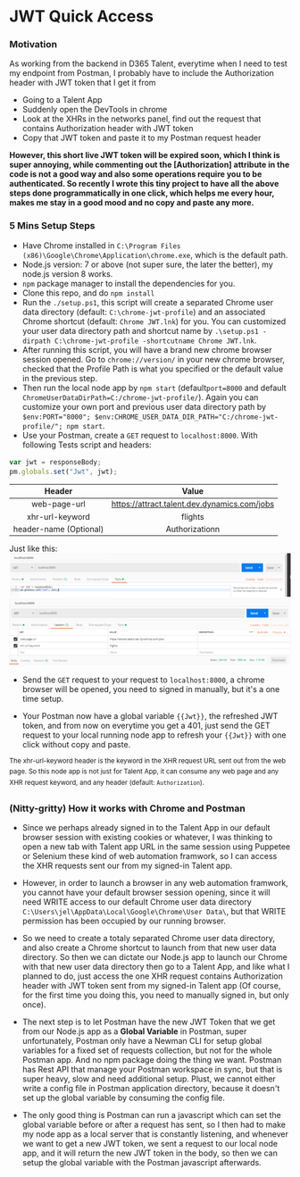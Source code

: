 # JWT Quick Access
### Motivation
As working from the backend in D365 Talent, everytime when I need to test my endpoint from Postman, I probably have to include the Authorization header with JWT token that I get it from 
- Going to a Talent App
- Suddenly open the DevTools in chrome
- Look at the XHRs in the networks panel, find out the request that contains Authorization header with JWT token
- Copy that JWT token and paste it to my Postman request header

**However, this short live JWT token will be expired soon, which I think is super annoying, while commenting out the [Authorization] attribute in the code is not a good way and also some operations require you to be authenticated. So recently I wrote this tiny project to have all the above steps done programmatically in one click, which helps me every hour, makes me stay in a good mood and no copy and paste any more.**

### 5 Mins Setup Steps 
- Have Chrome installed in ``C:\Program Files (x86)\Google\Chrome\Application\chrome.exe``, which is the default path.
- Node.js version: 7 or above (not super sure, the later the better), my node.js version 8 works.
- ``npm`` package manager to install the dependencies for you. 
- Clone this repo, and do ``npm install``
- Run the ``./setup.ps1``, this script will create a separated Chrome user data directory (default: ``C:\chrome-jwt-profile``) and an associated Chrome shortcut (default: ``Chrome JWT.lnk``) for you. You can customized your user data directory path and shortcut name by ``.\setup.ps1 -dirpath C:\chrome-jwt-profile -shortcutname Chrome JWT.lnk``.
- After running this script, you will have a brand new chrome browser session opened. Go to ``chrome://version/`` in your new chrome browser, checked that the Profile Path is what you specified or the default value in the previous step.
- Then run the local node app by ``npm start`` (default``port=8000`` and default ``ChromeUserDataDirPath=C:/chrome-jwt-profile/``). Again you can customize your own port and previous user data directory path by ``$env:PORT="8000"; $env:CHROME_USER_DATA_DIR_PATH="C:/chrome-jwt-profile/"; npm start``.
- Use your Postman, create a ``GET`` request to ``localhost:8000``. With following Tests script and headers:
```js
var jwt = responseBody;
pm.globals.set("Jwt", jwt);
```

| Header                    | Value                                         |
|:-------------------------:|:---------------------------------------------:|
| web-page-url              |  https://attract.talent.dev.dynamics.com/jobs |
| xhr-url-keyword           |  flights                                      |
| header-name (Optional)    |  Authorizationn                               |

Just like this:
![alt text](tests-panel.PNG)
![alt text2](example-request.PNG)

- Send the ``GET`` request to your request to ``localhost:8000``, a chrome browser will be opened, you need to signed in manually, but it's a one time setup.

- Your Postman now have a global variable ``{{Jwt}}``, the refreshed JWT token, and from now on everytime you get a 401, just send the GET request to your local running node app to refresh your ``{{Jwt}}`` with one click without copy and paste.


<sup>The xhr-url-keyword header is the keyword in the XHR request URL sent out from the web page. So this node app is not just for Talent App, it can consume any web page and any XHR request keyword, and any header (default: ``Authorization``).</sup>


### (Nitty-gritty) How it works with Chrome and Postman 
- Since we perhaps already signed in to the Talent App in our default browser session with existing cookies or whatever, I was thinking to open a new tab with Talent app URL in the same session using Puppetee or Selenium these kind of web automation framwork, so I can access the XHR requests sent our from my signed-in Talent app.

- However, in order to launch a browser in any web automation framwork, you cannot have your default browser session opening, since it will need WRITE access to our default Chrome user data directory ``C:\Users\jel\AppData\Local\Google\Chrome\User Data\``, but that WRITE permission has been occupied by our running browser.

- So we need to create a totaly separated Chrome user data directory, and also create a Chrome shortcut to launch from that new user data directory. So then we can dictate our Node.js app to launch our Chrome with that new user data directory then go to a Talent App, and like what I planned to do, just access the one XHR request contains Authorization header with JWT token sent from my signed-in Talent app (Of course, for the first time you doing this, you need to manually signed in, but only once).

- The next step is to let Postman have the new JWT Token that we get from our Node.js app as a **Global Variable** in Postman, super unfortunately, Postman only have a Newman CLI for setup global variables for a fixed set of requests collection, but not for the whole Postman app. And no npm package doing the thing we want. Postman has Rest API that manage your Postman workspace in sync, but that is super heavy, slow and need additional setup. Plust, we cannot either write a config file in Postman application directory, because it doesn't set up the global variable by consuming the config file. 

- The only good thing is Postman can run a javascript which can set the global variable before or after a request has sent, so I then had to make my node app as a local server that is constantly listening, and whenever we want to get a new JWT token, we sent a request to our local node app, and it will return the new JWT token in the body, so then we can setup the global variable with the Postman javascript afterwards.
